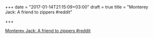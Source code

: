 +++
date = "2017-01-14T21:15:09+03:00"
draft = true
title = "Monterey Jack: A friend to zippers  #reddit"

+++

<p><a href="https://t.co/Jn2Gi8T3zV">Monterey Jack: A friend to zippers  #reddit</a></p>
